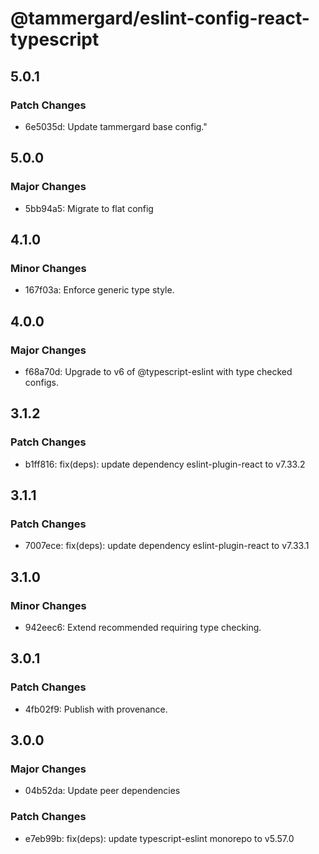 # @tammergard/eslint-config-react-typescript

## 5.0.1

### Patch Changes

- 6e5035d: Update tammergard base config."

## 5.0.0

### Major Changes

- 5bb94a5: Migrate to flat config

## 4.1.0

### Minor Changes

- 167f03a: Enforce generic type style.

## 4.0.0

### Major Changes

- f68a70d: Upgrade to v6 of @typescript-eslint with type checked configs.

## 3.1.2

### Patch Changes

- b1ff816: fix(deps): update dependency eslint-plugin-react to v7.33.2

## 3.1.1

### Patch Changes

- 7007ece: fix(deps): update dependency eslint-plugin-react to v7.33.1

## 3.1.0

### Minor Changes

- 942eec6: Extend recommended requiring type checking.

## 3.0.1

### Patch Changes

- 4fb02f9: Publish with provenance.

## 3.0.0

### Major Changes

- 04b52da: Update peer dependencies

### Patch Changes

- e7eb99b: fix(deps): update typescript-eslint monorepo to v5.57.0
